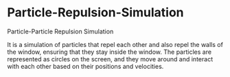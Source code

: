 # Particle-Repulsion-Simulation
Particle-Particle Repulsion Simulation

It is a simulation of particles that repel each other and also repel the walls of the window, ensuring that they stay inside the window.
The particles are represented as circles on the screen, and they move around and interact with each other based on their positions and velocities.
